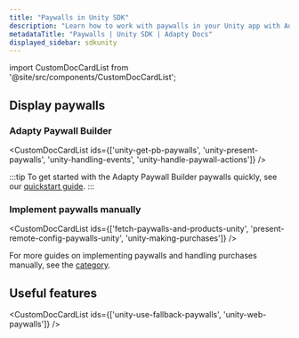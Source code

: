 ```yaml
---
title: "Paywalls in Unity SDK"
description: "Learn how to work with paywalls in your Unity app with Adapty SDK."
metadataTitle: "Paywalls | Unity SDK | Adapty Docs"
displayed_sidebar: sdkunity
---
```


import CustomDocCardList from '@site/src/components/CustomDocCardList';

## Display paywalls

### Adapty Paywall Builder

<CustomDocCardList ids={['unity-get-pb-paywalls', 'unity-present-paywalls', 'unity-handling-events', 'unity-handle-paywall-actions']} />

:::tip
To get started with the Adapty Paywall Builder paywalls quickly, see our [quickstart guide](unity-quickstart-paywalls).
:::

### Implement paywalls manually

<CustomDocCardList ids={['fetch-paywalls-and-products-unity', 'present-remote-config-paywalls-unity', 'unity-making-purchases']} />

For more guides on implementing paywalls and handling purchases manually, see the [category](unity-implement-paywalls-manually).

## Useful features

<CustomDocCardList ids={['unity-use-fallback-paywalls', 'unity-web-paywalls']} />